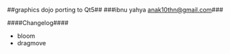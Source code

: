 ##graphics dojo porting to Qt5##
###ibnu yahya <anak10thn@gmail.com>###

####Changelog####
* bloom
* dragmove


